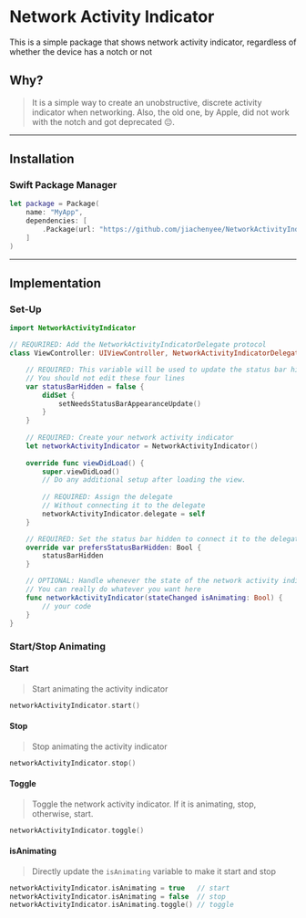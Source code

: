 # Network Activity Indicator
This is a simple package that shows network activity indicator, regardless of whether the device has a notch or not

## Why?
> It is a simple way to create an unobstructive, discrete activity indicator when networking. Also, the old one, by Apple, did not work with the notch and got deprecated 😔.


---

## Installation
### Swift Package Manager
```swift
let package = Package(
    name: "MyApp",
    dependencies: [
        .Package(url: "https://github.com/jiachenyee/NetworkActivityIndicator.git", majorVersion: 1)
    ]
)
```

---

## Implementation
### Set-Up
```swift
import NetworkActivityIndicator

// REQURIRED: Add the NetworkActivityIndicatorDelegate protocol
class ViewController: UIViewController, NetworkActivityIndicatorDelegate { 

    // REQUIRED: This variable will be used to update the status bar hidden state
    // You should not edit these four lines 
    var statusBarHidden = false {
        didSet {
            setNeedsStatusBarAppearanceUpdate()
        }
    }
    
    // REQUIRED: Create your network activity indicator
    let networkActivityIndicator = NetworkActivityIndicator()
    
    override func viewDidLoad() {
        super.viewDidLoad()
        // Do any additional setup after loading the view.
        
        // REQUIRED: Assign the delegate
        // Without connecting it to the delegate
        networkActivityIndicator.delegate = self
    }

    // REQUIRED: Set the status bar hidden to connect it to the delegate value
    override var prefersStatusBarHidden: Bool {
        statusBarHidden
    }

    // OPTIONAL: Handle whenever the state of the network activity indicator changes.
    // You can really do whatever you want here
    func networkActivityIndicator(stateChanged isAnimating: Bool) {
        // your code
    }
}
```

### Start/Stop Animating
#### Start
> Start animating the activity indicator
```swift
networkActivityIndicator.start()
```

#### Stop
> Stop animating the activity indicator
```swift
networkActivityIndicator.stop()
```

#### Toggle
> Toggle the network activity indicator. If it is animating, stop, otherwise, start.
```swift
networkActivityIndicator.toggle()
```

#### isAnimating
> Directly update the `isAnimating` variable to make it start and stop
```swift
networkActivityIndicator.isAnimating = true   // start
networkActivityIndicator.isAnimating = false  // stop
networkActivityIndicator.isAnimating.toggle() // toggle
```
